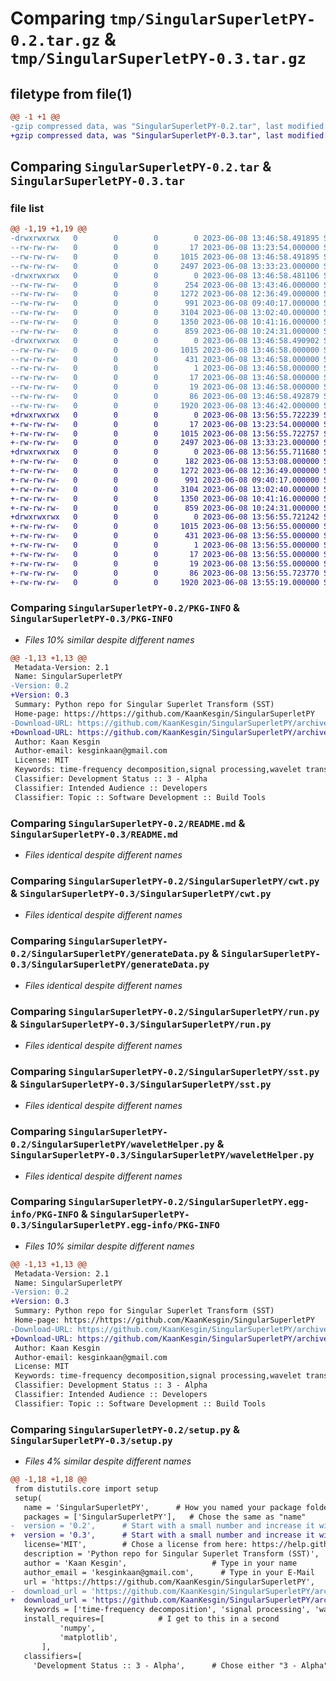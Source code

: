 # Comparing `tmp/SingularSuperletPY-0.2.tar.gz` & `tmp/SingularSuperletPY-0.3.tar.gz`

## filetype from file(1)

```diff
@@ -1 +1 @@
-gzip compressed data, was "SingularSuperletPY-0.2.tar", last modified: Thu Jun  8 13:46:58 2023, max compression
+gzip compressed data, was "SingularSuperletPY-0.3.tar", last modified: Thu Jun  8 13:56:55 2023, max compression
```

## Comparing `SingularSuperletPY-0.2.tar` & `SingularSuperletPY-0.3.tar`

### file list

```diff
@@ -1,19 +1,19 @@
-drwxrwxrwx   0        0        0        0 2023-06-08 13:46:58.491895 SingularSuperletPY-0.2/
--rw-rw-rw-   0        0        0       17 2023-06-08 13:23:54.000000 SingularSuperletPY-0.2/LICENCE.txt
--rw-rw-rw-   0        0        0     1015 2023-06-08 13:46:58.491895 SingularSuperletPY-0.2/PKG-INFO
--rw-rw-rw-   0        0        0     2497 2023-06-08 13:33:23.000000 SingularSuperletPY-0.2/README.md
-drwxrwxrwx   0        0        0        0 2023-06-08 13:46:58.481106 SingularSuperletPY-0.2/SingularSuperletPY/
--rw-rw-rw-   0        0        0      254 2023-06-08 13:43:46.000000 SingularSuperletPY-0.2/SingularSuperletPY/__init__py.py
--rw-rw-rw-   0        0        0     1272 2023-06-08 12:36:49.000000 SingularSuperletPY-0.2/SingularSuperletPY/cwt.py
--rw-rw-rw-   0        0        0      991 2023-06-08 09:40:17.000000 SingularSuperletPY-0.2/SingularSuperletPY/generateData.py
--rw-rw-rw-   0        0        0     3104 2023-06-08 13:02:40.000000 SingularSuperletPY-0.2/SingularSuperletPY/run.py
--rw-rw-rw-   0        0        0     1350 2023-06-08 10:41:16.000000 SingularSuperletPY-0.2/SingularSuperletPY/sst.py
--rw-rw-rw-   0        0        0      859 2023-06-08 10:24:31.000000 SingularSuperletPY-0.2/SingularSuperletPY/waveletHelper.py
-drwxrwxrwx   0        0        0        0 2023-06-08 13:46:58.490902 SingularSuperletPY-0.2/SingularSuperletPY.egg-info/
--rw-rw-rw-   0        0        0     1015 2023-06-08 13:46:58.000000 SingularSuperletPY-0.2/SingularSuperletPY.egg-info/PKG-INFO
--rw-rw-rw-   0        0        0      431 2023-06-08 13:46:58.000000 SingularSuperletPY-0.2/SingularSuperletPY.egg-info/SOURCES.txt
--rw-rw-rw-   0        0        0        1 2023-06-08 13:46:58.000000 SingularSuperletPY-0.2/SingularSuperletPY.egg-info/dependency_links.txt
--rw-rw-rw-   0        0        0       17 2023-06-08 13:46:58.000000 SingularSuperletPY-0.2/SingularSuperletPY.egg-info/requires.txt
--rw-rw-rw-   0        0        0       19 2023-06-08 13:46:58.000000 SingularSuperletPY-0.2/SingularSuperletPY.egg-info/top_level.txt
--rw-rw-rw-   0        0        0       86 2023-06-08 13:46:58.492879 SingularSuperletPY-0.2/setup.cfg
--rw-rw-rw-   0        0        0     1920 2023-06-08 13:46:42.000000 SingularSuperletPY-0.2/setup.py
+drwxrwxrwx   0        0        0        0 2023-06-08 13:56:55.722239 SingularSuperletPY-0.3/
+-rw-rw-rw-   0        0        0       17 2023-06-08 13:23:54.000000 SingularSuperletPY-0.3/LICENCE.txt
+-rw-rw-rw-   0        0        0     1015 2023-06-08 13:56:55.722757 SingularSuperletPY-0.3/PKG-INFO
+-rw-rw-rw-   0        0        0     2497 2023-06-08 13:33:23.000000 SingularSuperletPY-0.3/README.md
+drwxrwxrwx   0        0        0        0 2023-06-08 13:56:55.711680 SingularSuperletPY-0.3/SingularSuperletPY/
+-rw-rw-rw-   0        0        0      182 2023-06-08 13:53:08.000000 SingularSuperletPY-0.3/SingularSuperletPY/__init__py.py
+-rw-rw-rw-   0        0        0     1272 2023-06-08 12:36:49.000000 SingularSuperletPY-0.3/SingularSuperletPY/cwt.py
+-rw-rw-rw-   0        0        0      991 2023-06-08 09:40:17.000000 SingularSuperletPY-0.3/SingularSuperletPY/generateData.py
+-rw-rw-rw-   0        0        0     3104 2023-06-08 13:02:40.000000 SingularSuperletPY-0.3/SingularSuperletPY/run.py
+-rw-rw-rw-   0        0        0     1350 2023-06-08 10:41:16.000000 SingularSuperletPY-0.3/SingularSuperletPY/sst.py
+-rw-rw-rw-   0        0        0      859 2023-06-08 10:24:31.000000 SingularSuperletPY-0.3/SingularSuperletPY/waveletHelper.py
+drwxrwxrwx   0        0        0        0 2023-06-08 13:56:55.721242 SingularSuperletPY-0.3/SingularSuperletPY.egg-info/
+-rw-rw-rw-   0        0        0     1015 2023-06-08 13:56:55.000000 SingularSuperletPY-0.3/SingularSuperletPY.egg-info/PKG-INFO
+-rw-rw-rw-   0        0        0      431 2023-06-08 13:56:55.000000 SingularSuperletPY-0.3/SingularSuperletPY.egg-info/SOURCES.txt
+-rw-rw-rw-   0        0        0        1 2023-06-08 13:56:55.000000 SingularSuperletPY-0.3/SingularSuperletPY.egg-info/dependency_links.txt
+-rw-rw-rw-   0        0        0       17 2023-06-08 13:56:55.000000 SingularSuperletPY-0.3/SingularSuperletPY.egg-info/requires.txt
+-rw-rw-rw-   0        0        0       19 2023-06-08 13:56:55.000000 SingularSuperletPY-0.3/SingularSuperletPY.egg-info/top_level.txt
+-rw-rw-rw-   0        0        0       86 2023-06-08 13:56:55.723770 SingularSuperletPY-0.3/setup.cfg
+-rw-rw-rw-   0        0        0     1920 2023-06-08 13:55:19.000000 SingularSuperletPY-0.3/setup.py
```

### Comparing `SingularSuperletPY-0.2/PKG-INFO` & `SingularSuperletPY-0.3/PKG-INFO`

 * *Files 10% similar despite different names*

```diff
@@ -1,13 +1,13 @@
 Metadata-Version: 2.1
 Name: SingularSuperletPY
-Version: 0.2
+Version: 0.3
 Summary: Python repo for Singular Superlet Transform (SST)
 Home-page: https://https://github.com/KaanKesgin/SingularSuperletPY
-Download-URL: https://github.com/KaanKesgin/SingularSuperletPY/archive/refs/tags/v_02.tar.gz
+Download-URL: https://github.com/KaanKesgin/SingularSuperletPY/archive/refs/tags/v_03.tar.gz
 Author: Kaan Kesgin
 Author-email: kesginkaan@gmail.com
 License: MIT
 Keywords: time-frequency decomposition,signal processing,wavelet transform
 Classifier: Development Status :: 3 - Alpha
 Classifier: Intended Audience :: Developers
 Classifier: Topic :: Software Development :: Build Tools
```

### Comparing `SingularSuperletPY-0.2/README.md` & `SingularSuperletPY-0.3/README.md`

 * *Files identical despite different names*

### Comparing `SingularSuperletPY-0.2/SingularSuperletPY/cwt.py` & `SingularSuperletPY-0.3/SingularSuperletPY/cwt.py`

 * *Files identical despite different names*

### Comparing `SingularSuperletPY-0.2/SingularSuperletPY/generateData.py` & `SingularSuperletPY-0.3/SingularSuperletPY/generateData.py`

 * *Files identical despite different names*

### Comparing `SingularSuperletPY-0.2/SingularSuperletPY/run.py` & `SingularSuperletPY-0.3/SingularSuperletPY/run.py`

 * *Files identical despite different names*

### Comparing `SingularSuperletPY-0.2/SingularSuperletPY/sst.py` & `SingularSuperletPY-0.3/SingularSuperletPY/sst.py`

 * *Files identical despite different names*

### Comparing `SingularSuperletPY-0.2/SingularSuperletPY/waveletHelper.py` & `SingularSuperletPY-0.3/SingularSuperletPY/waveletHelper.py`

 * *Files identical despite different names*

### Comparing `SingularSuperletPY-0.2/SingularSuperletPY.egg-info/PKG-INFO` & `SingularSuperletPY-0.3/SingularSuperletPY.egg-info/PKG-INFO`

 * *Files 10% similar despite different names*

```diff
@@ -1,13 +1,13 @@
 Metadata-Version: 2.1
 Name: SingularSuperletPY
-Version: 0.2
+Version: 0.3
 Summary: Python repo for Singular Superlet Transform (SST)
 Home-page: https://https://github.com/KaanKesgin/SingularSuperletPY
-Download-URL: https://github.com/KaanKesgin/SingularSuperletPY/archive/refs/tags/v_02.tar.gz
+Download-URL: https://github.com/KaanKesgin/SingularSuperletPY/archive/refs/tags/v_03.tar.gz
 Author: Kaan Kesgin
 Author-email: kesginkaan@gmail.com
 License: MIT
 Keywords: time-frequency decomposition,signal processing,wavelet transform
 Classifier: Development Status :: 3 - Alpha
 Classifier: Intended Audience :: Developers
 Classifier: Topic :: Software Development :: Build Tools
```

### Comparing `SingularSuperletPY-0.2/setup.py` & `SingularSuperletPY-0.3/setup.py`

 * *Files 4% similar despite different names*

```diff
@@ -1,18 +1,18 @@
 from distutils.core import setup
 setup(
   name = 'SingularSuperletPY',      # How you named your package folder
   packages = ['SingularSuperletPY'],   # Chose the same as "name"
-  version = '0.2',      # Start with a small number and increase it with every change you make
+  version = '0.3',      # Start with a small number and increase it with every change you make
   license='MIT',        # Chose a license from here: https://help.github.com/articles/licensing-a-repository
   description = 'Python repo for Singular Superlet Transform (SST)',   # Give a short description about your library
   author = 'Kaan Kesgin',                   # Type in your name
   author_email = 'kesginkaan@gmail.com',      # Type in your E-Mail
   url = 'https://https://github.com/KaanKesgin/SingularSuperletPY',   # Provide either the link to your github or to your website
-  download_url = 'https://github.com/KaanKesgin/SingularSuperletPY/archive/refs/tags/v_02.tar.gz',    # I explain this later on
+  download_url = 'https://github.com/KaanKesgin/SingularSuperletPY/archive/refs/tags/v_03.tar.gz',    # I explain this later on
   keywords = ['time-frequency decomposition', 'signal processing', 'wavelet transform'],   # Keywords that define your package best
   install_requires=[            # I get to this in a second
           'numpy',
           'matplotlib',
       ],
   classifiers=[
     'Development Status :: 3 - Alpha',      # Chose either "3 - Alpha", "4 - Beta" or "5 - Production/Stable" as the current state of your package
```

